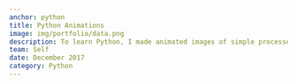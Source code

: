 ```yaml
---
anchor: python
title: Python Animations
image: img/portfolio/data.png
description: To learn Python, I made animated images of simple processes such as growing Fibonacci spirals and 3D random walks. 
team: Self
date: December 2017
category: Python
---
```

